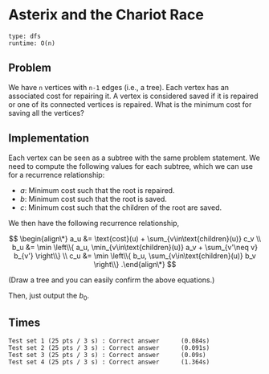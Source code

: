 # Asterix and the Chariot Race

```
type: dfs
runtime: O(n)
```

## Problem

We have `n` vertices with `n-1` edges (i.e., a tree). Each vertex has an
associated cost for repairing it. A vertex is considered saved if it is
repaired or one of its connected vertices is repaired. What is the minimum
cost for saving all the vertices?

## Implementation

Each vertex can be seen as a subtree with the same problem statement. We need
to compute the following values for each subtree, which we can use for a
recurrence relationship:
 - $a$: Minimum cost such that the root is repaired.
 - $b$: Minimum cost such that the root is saved.
 - $c$: Minimum cost such that the children of the root are saved.

We then have the following recurrence relationship,

$$
\begin{align\*}
    a_u &= \text{cost}(u) + \sum_{v\in\text{children}(u)} c_v \\
    b_u &= \min \left\\{ a_u, \min_{v\in\text{children}(u)} a_v + \sum_{v'\neq v} b_{v'} \right\\} \\
    c_u &= \min \left\\{ b_u, \sum_{v\in\text{children}(u)} b_v \right\\}
.\end{align\*}
$$ 

(Draw a tree and you can easily confirm the above equations.)

Then, just output the $b_0$.

## Times

```
Test set 1 (25 pts / 3 s) : Correct answer      (0.084s)
Test set 2 (25 pts / 3 s) : Correct answer      (0.091s)
Test set 3 (25 pts / 3 s) : Correct answer      (0.09s)
Test set 4 (25 pts / 3 s) : Correct answer      (1.364s)
```
